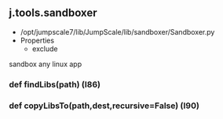 ## j.tools.sandboxer

- /opt/jumpscale7/lib/JumpScale/lib/sandboxer/Sandboxer.py
- Properties
    - exclude

sandbox any linux app

### def findLibs(path) (l86)

### def copyLibsTo(path,dest,recursive=False) (l90)

